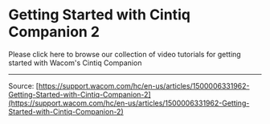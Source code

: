 # Getting Started with Cintiq Companion 2

Please click here to browse our collection of video tutorials for getting started with Wacom's Cintiq Companion

---
Source: [https://support.wacom.com/hc/en-us/articles/1500006331962-Getting-Started-with-Cintiq-Companion-2](https://support.wacom.com/hc/en-us/articles/1500006331962-Getting-Started-with-Cintiq-Companion-2)
